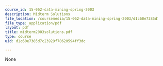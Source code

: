 ```yaml
---
course_id: 15-062-data-mining-spring-2003
description: Midterm Solutions
file_location: /coursemedia/15-062-data-mining-spring-2003/d1c60e7385d7c23929f70620594ff3dc_midterm2003solutions.pdf
file_type: application/pdf
layout: pdf
title: midterm2003solutions.pdf
type: course
uid: d1c60e7385d7c23929f70620594ff3dc

---
```

None